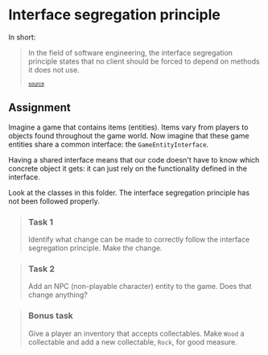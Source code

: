 # Interface segregation principle

In short:

> In the field of software engineering, the interface segregation principle states that no client should be forced to
> depend on methods it does not use.
>
> <sup><sub>[source](https://en.wikipedia.org/wiki/Interface_segregation_principle) </sub></sup>

## Assignment

Imagine a game that contains items (entities). Items vary from players to objects found throughout the game world. Now
imagine that these game entities share a common interface: the `GameEntityInterface`.

Having a shared interface means that our code doesn't have to know which concrete object it gets: it can just rely on
the functionality defined in the interface.

Look at the classes in this folder. The interface segregation principle has not been followed properly.

> ### Task 1
> Identify what change can be made to correctly follow the interface segregation principle. Make the change.

> ### Task 2
> Add an NPC (non-playable character) entity to the game. Does that change anything?

> ### Bonus task
> Give a player an inventory that accepts collectables. Make `Wood` a collectable and add a new collectable, `Rock`, for
> good measure.

